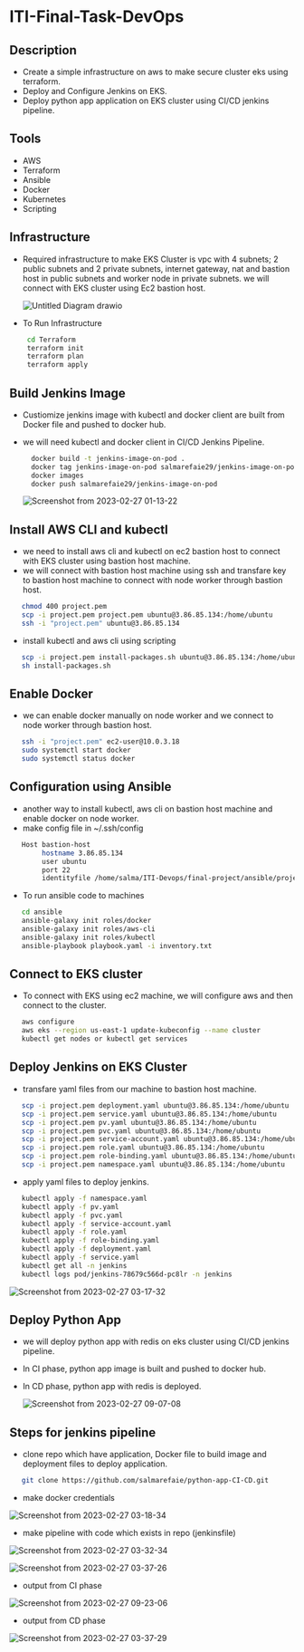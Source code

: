 # ITI-Final-Task-DevOps

## Description
- Create a simple infrastructure on aws to make secure cluster eks using terraform.
- Deploy and Configure Jenkins on EKS.
- Deploy python app application on EKS cluster using CI/CD jenkins pipeline.


## Tools
- AWS
- Terraform
- Ansible
- Docker 
- Kubernetes
- Scripting 


## Infrastructure
- Required infrastructure to make EKS Cluster is vpc with 4 subnets; 2 public subnets and 2 private subnets, internet gateway, nat and bastion host in public subnets and worker node in private subnets. we will connect with EKS cluster using Ec2 bastion host.

  ![Untitled Diagram drawio](https://user-images.githubusercontent.com/76884936/221486336-3dd39189-b5a3-41c1-93ef-261448e484b0.png)

- To Run Infrastructure 

  ```bash      
   cd Terraform
   terraform init
   terraform plan
   terraform apply
  ```
  
## Build Jenkins Image
- Custiomize jenkins image with kubectl and docker client are built from Docker file and pushed to docker hub. 
- we will need kubectl and docker client in CI/CD Jenkins Pipeline.

  ```bash      
    docker build -t jenkins-image-on-pod .
    docker tag jenkins-image-on-pod salmarefaie29/jenkins-image-on-pod
    docker images
    docker push salmarefaie29/jenkins-image-on-pod
  ```
  
  ![Screenshot from 2023-02-27 01-13-22](https://user-images.githubusercontent.com/76884936/221487573-7367fe83-785d-4527-8a9e-b028bd6ff6d1.png)

## Install AWS CLI and kubectl 
- we need to install aws cli and kubectl on ec2 bastion host to connect with EKS cluster using bastion host machine.
- we will connect with bastion host machine using ssh and transfare key to bastion host machine to connect with node worker through bastion host.

 ```bash      
    chmod 400 project.pem
    scp -i project.pem project.pem ubuntu@3.86.85.134:/home/ubuntu
    ssh -i "project.pem" ubuntu@3.86.85.134
  ```
  
- install kubectl and aws cli using scripting

 ```bash      
    scp -i project.pem install-packages.sh ubuntu@3.86.85.134:/home/ubuntu
    sh install-packages.sh
 ```
 
 ## Enable Docker 
 - we can enable docker manually on node worker and we connect to node worker through bastion host.
 
 ```bash      
    ssh -i "project.pem" ec2-user@10.0.3.18
    sudo systemctl start docker
    sudo systemctl status docker
 ```

## Configuration using Ansible
- another way to install kubectl, aws cli on bastion host machine and enable docker on node worker.
- make config file in ~/.ssh/config

```bash      
   Host bastion-host
        hostname 3.86.85.134
        user ubuntu
        port 22
        identityfile /home/salma/ITI-Devops/final-project/ansible/project.pem
 ```
 - To run ansible code to machines
 
 ```bash
    cd ansible
    ansible-galaxy init roles/docker
    ansible-galaxy init roles/aws-cli
    ansible-galaxy init roles/kubectl
    ansible-playbook playbook.yaml -i inventory.txt
 ```
 
 ## Connect to EKS cluster
 - To connect with EKS using ec2 machine, we will configure aws and then connect to the cluster.
 
 ```bash
    aws configure
    aws eks --region us-east-1 update-kubeconfig --name cluster
    kubectl get nodes or kubectl get services
 ```
 
 ## Deploy Jenkins on EKS Cluster
 - transfare yaml files from our machine to bastion host machine.
 
 ```bash
    scp -i project.pem deployment.yaml ubuntu@3.86.85.134:/home/ubuntu
    scp -i project.pem service.yaml ubuntu@3.86.85.134:/home/ubuntu
    scp -i project.pem pv.yaml ubuntu@3.86.85.134:/home/ubuntu
    scp -i project.pem pvc.yaml ubuntu@3.86.85.134:/home/ubuntu
    scp -i project.pem service-account.yaml ubuntu@3.86.85.134:/home/ubuntu
    scp -i project.pem role.yaml ubuntu@3.86.85.134:/home/ubuntu
    scp -i project.pem role-binding.yaml ubuntu@3.86.85.134:/home/ubuntu
    scp -i project.pem namespace.yaml ubuntu@3.86.85.134:/home/ubuntu
 ```
 - apply yaml files to deploy jenkins.
 
 ```bash
    kubectl apply -f namespace.yaml
    kubectl apply -f pv.yaml
    kubectl apply -f pvc.yaml
    kubectl apply -f service-account.yaml
    kubectl apply -f role.yaml
    kubectl apply -f role-binding.yaml
    kubectl apply -f deployment.yaml
    kubectl apply -f service.yaml
    kubectl get all -n jenkins
    kubectl logs pod/jenkins-78679c566d-pc8lr -n jenkins
 ```
 
  ![Screenshot from 2023-02-27 03-17-32](https://user-images.githubusercontent.com/76884936/221494787-684c0e42-cb49-4fa5-96d1-04122f0dbeee.png)

## Deploy Python App
- we will deploy python app with redis on eks cluster using CI/CD jenkins pipeline.
- In CI phase, python app image is built and pushed to docker hub.
- In CD phase, python app with redis is deployed.

  ![Screenshot from 2023-02-27 09-07-08](https://user-images.githubusercontent.com/76884936/221496885-5e6e73e7-121c-4541-b0b8-0ae72703d3e4.png)

## Steps for jenkins pipeline
- clone repo which have application, Docker file to build image and deployment files to deploy application.

```bash
   git clone https://github.com/salmarefaie/python-app-CI-CD.git
```

- make docker credentials 

![Screenshot from 2023-02-27 03-18-34](https://user-images.githubusercontent.com/76884936/221498361-e8aac26d-f8f4-440f-b2d8-3e6dad76d790.png)

- make pipeline with code which exists in repo (jenkinsfile)

 ![Screenshot from 2023-02-27 03-32-34](https://user-images.githubusercontent.com/76884936/221499118-5f8e7557-fcd3-4606-b45a-6f353d192515.png)
 
 ![Screenshot from 2023-02-27 03-37-26](https://user-images.githubusercontent.com/76884936/221499269-73a24f1d-73fc-4a56-95db-71a4381f1b40.png)
 
- output from CI phase 

![Screenshot from 2023-02-27 09-23-06](https://user-images.githubusercontent.com/76884936/221499761-e28860f5-80b0-4a2f-a5ae-7d20c1089b4f.png)

- output from CD phase 

![Screenshot from 2023-02-27 03-37-29](https://user-images.githubusercontent.com/76884936/221499887-db1d825d-46ec-47ae-9d88-abd98ab816cc.png)

